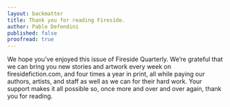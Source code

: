 ```yaml
---
layout: backmatter
title: Thank you for reading Fireside.
author: Pablo Defendini
published: false    
proofread: true
---
```


We hope you’ve enjoyed this issue of Fireside Quarterly. We’re grateful that we can bring you new stories and artwork every week on firesidefiction.com, and four times a year in print, all while paying our authors, artists, and staff as well as we can for their hard work. Your support makes it all possible so, once more and over and over again, thank you for reading.
